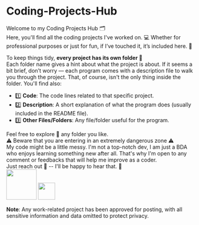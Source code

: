 # Coding-Projects-Hub
Welcome to my Coding Projects Hub 🗂️  
Here, you'll find all the coding projects I've worked on. 💻 Whether for professional purposes or just for fun, if I’ve touched it, it’s included here. 🔢

To keep things tidy, **every project has its own folder 📁**  
Each folder name gives a hint about what the project is about. If it seems a bit brief, don’t worry — each program comes with a description file to walk you through the project. That, of course, isn't the only thing inside the folder. You'll find also:

- 1️⃣ **Code**: The code lines related to that specific project.
- 2️⃣ **Description**: A short explanation of what the program does (usually included in the README file).
- 3️⃣ **Other Files/Folders**: Any file/folder useful for the program.

Feel free to explore 🔎 any folder you like.   
⚠️ Beware that you are entering in an extremely dangerous zone ⚠️  
My code might be a little messy. I'm not a top-notch dev, I am just a BDA who enjoys learning something new after all. That's why I'm open to any comment or feedbacks that will help me improve as a coder.   
Just reach out 📩 -- I'll be happy to hear that. 💬  
<a href="mailto:lucagabri98@live.it"><img src="https://img.shields.io/badge/lucagabri98-c71610?style=flat&logo=gmail&logoColor=white" width="80"></a>
<a href="la-databizanalyst"><img src="https://img.shields.io/badge/%40LA-0E76A8?style=flat&logo=linkedin&logoColor=white" width="45"></a>

**Note**: Any work-related project has been approved for posting, with all sensitive information and data omitted to protect privacy.
